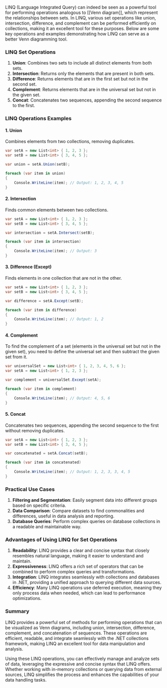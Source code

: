 LINQ (Language Integrated Query) can indeed be seen as a powerful tool for performing operations analogous to [[Venn diagram]], which represent the relationships between sets. In LINQ, various set operations like union, intersection, difference, and complement can be performed efficiently on collections, making it an excellent tool for these purposes. Below are some key operations and examples demonstrating how LINQ can serve as a better Venn diagramming tool.

### LINQ Set Operations

1. **Union**: Combines two sets to include all distinct elements from both sets.
2. **Intersection**: Returns only the elements that are present in both sets.
3. **Difference**: Returns elements that are in the first set but not in the second set.
4. **Complement**: Returns elements that are in the universal set but not in the given set.
5. **Concat**: Concatenates two sequences, appending the second sequence to the first.

### LINQ Operations Examples

#### 1. Union

Combines elements from two collections, removing duplicates.

```csharp
var setA = new List<int> { 1, 2, 3 };
var setB = new List<int> { 3, 4, 5 };

var union = setA.Union(setB);

foreach (var item in union)
{
    Console.WriteLine(item); // Output: 1, 2, 3, 4, 5
}
```

#### 2. Intersection

Finds common elements between two collections.

```csharp
var setA = new List<int> { 1, 2, 3 };
var setB = new List<int> { 3, 4, 5 };

var intersection = setA.Intersect(setB);

foreach (var item in intersection)
{
    Console.WriteLine(item); // Output: 3
}
```

#### 3. Difference (Except)

Finds elements in one collection that are not in the other.

```csharp
var setA = new List<int> { 1, 2, 3 };
var setB = new List<int> { 3, 4, 5 };

var difference = setA.Except(setB);

foreach (var item in difference)
{
    Console.WriteLine(item); // Output: 1, 2
}
```

#### 4. Complement

To find the complement of a set (elements in the universal set but not in the given set), you need to define the universal set and then subtract the given set from it.

```csharp
var universalSet = new List<int> { 1, 2, 3, 4, 5, 6 };
var setA = new List<int> { 1, 2, 3 };

var complement = universalSet.Except(setA);

foreach (var item in complement)
{
    Console.WriteLine(item); // Output: 4, 5, 6
}
```

#### 5. Concat

Concatenates two sequences, appending the second sequence to the first without removing duplicates.

```csharp
var setA = new List<int> { 1, 2, 3 };
var setB = new List<int> { 3, 4, 5 };

var concatenated = setA.Concat(setB);

foreach (var item in concatenated)
{
    Console.WriteLine(item); // Output: 1, 2, 3, 3, 4, 5
}
```

### Practical Use Cases

1. **Filtering and Segmentation**: Easily segment data into different groups based on specific criteria.
2. **Data Comparison**: Compare datasets to find commonalities and differences, useful in data analysis and reporting.
3. **Database Queries**: Perform complex queries on database collections in a readable and maintainable way.

### Advantages of Using LINQ for Set Operations

1. **Readability**: LINQ provides a clear and concise syntax that closely resembles natural language, making it easier to understand and maintain.
2. **Expressiveness**: LINQ offers a rich set of operators that can be combined to perform complex queries and transformations.
3. **Integration**: LINQ integrates seamlessly with collections and databases in .NET, providing a unified approach to querying different data sources.
4. **Efficiency**: Many LINQ operations use deferred execution, meaning they only process data when needed, which can lead to performance optimizations.

### Summary

LINQ provides a powerful set of methods for performing operations that can be visualized as Venn diagrams, including union, intersection, difference, complement, and concatenation of sequences. These operations are efficient, readable, and integrate seamlessly with the .NET collections framework, making LINQ an excellent tool for data manipulation and analysis.

Using these LINQ operations, you can effectively manage and analyze sets of data, leveraging the expressive and concise syntax that LINQ offers. Whether working with in-memory collections or querying data from external sources, LINQ simplifies the process and enhances the capabilities of your data handling tasks.